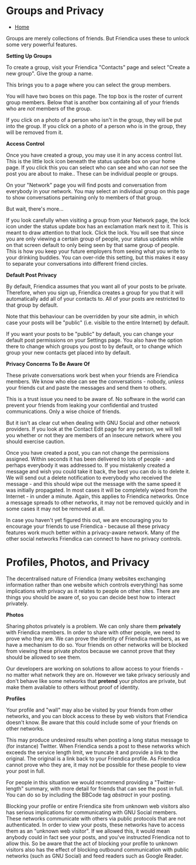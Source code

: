 Groups and Privacy
==================

* [Home](help)


Groups are merely collections of friends.
But Friendica uses these to unlock some very powerful features.

**Setting Up Groups** 

To create a group, visit your Friendica "Contacts" page and select "Create a new group".
Give the group a name.

This brings you to a page where you can select the group members. 

You will have two boxes on this page.
The top box is the roster of current group members.
Below that is another box containing all of your friends who are *not* members of the group. 

If you click on a photo of a person who isn't in the group, they will be put into the group.
If you click on a photo of a person who is in the group, they will be removed from it. 

**Access Control**

Once you have created a group, you may use it in any access control list.
This is the little lock icon beneath the status update box on your home page.
If you click this you can select who can see and who can *not* see the post you are about to make..
These can be individual people or groups. 

On your "Network" page you will find posts and conversation from everybody in your network.
You may select an individual group on this page to show conversations pertaining only to members of that group. 

But wait, there's more...

If you look carefully when visiting a group from your Network page, the lock icon under the status update box has an exclamation mark next to it.
This is meant to draw attention to that lock.
Click the lock.
You will see that since you are only viewing a certain group of people, your status updates while on that screen default to only being seen by that same group of people.
This is how you keep your future employers from seeing what you write to your drinking buddies.
You can over-ride this setting, but this makes it easy to separate your conversations into different friend circles.

**Default Post Privacy**

By default, Friendica assumes that you want all of your posts to be private.
Therefore, when you sign up, Friendica creates a group for you that it will automatically add all of your contacts to.
All of your posts are restricted to that group by default.

Note that this behaviour can be overridden by your site admin, in which case your posts will be "public" (i.e. visible to the entire Internet) by default.

If you want your posts to be "public" by default, you can change your default post permissions on your Settings page.
You also have the option there to change which groups you post to by default, or to change which group your new contacts get placed into by default.

**Privacy Concerns To Be Aware Of**

These private conversations work best when your friends are Friendica members.
We know who else can see the conversations - nobody, *unless* your friends cut and paste the messages and send them to others. 

This is a trust issue you need to be aware of.
No software in the world can prevent your friends from leaking your confidential and trusted communications.
Only a wise choice of friends.  

But it isn't as clear cut when dealing with GNU Social and other network providers.
If you look at the Contact Edit page for any person, we will tell you whether or not they are members of an insecure network where you should exercise caution.

Once you have created a post, you can not change the permissions assigned.
Within seconds it has been delivered to lots of people - and perhaps everybody it was addressed to.
If you mistakenly created a message and wish you could take it back, the best you can do is to delete it.
We will send out a delete notification to everybody who received the message - and this should wipe out the message with the same speed it was initially propagated.
In most cases it will be completely wiped from the Internet - in under a minute.
Again, this applies to Friendica networks.
Once a message spreads to other networks, it may not be removed quickly and in some cases it may not be removed at all. 

In case you haven't yet figured this out, we are encouraging you to encourage your friends to use Friendica - because all these privacy features work much better within a privacy-aware network.
Many of the other social networks Friendica can connect to have no privacy controls.


Profiles, Photos, and Privacy
=============================

The decentralised nature of Friendica (many websites exchanging information rather than one website which controls everything) has some implications with privacy as it relates to people on other sites.
There are things you should be aware of, so you can decide best how to interact privately.

**Photos**

Sharing photos privately is a problem.
We can only share them __privately__ with Friendica members.
In order to share with other people, we need to prove who they are.
We can prove the identity of Friendica members, as we have a mechanism to do so.
Your friends on other networks will be blocked from viewing these private photos because we cannot prove that they should be allowed to see them.

Our developers are working on solutions to allow access to your friends - no matter what network they are on.
However we take privacy seriously and don't behave like some networks that __pretend__ your photos are private, but make them available to others without proof of identity.

**Profiles**

Your profile and "wall" may also be visited by your friends from other networks, and you can block access to these by web visitors that Friendica doesn't know.
Be aware that this could include some of your friends on other networks.

This may produce undesired results when posting a long status message to (for instance) Twitter.
When Friendica sends a post to these networks which exceeds the service length limit, we truncate it and provide a link to the original.
The original is a link back to your Friendica profile.
As Friendica cannot prove who they are, it may not be possible for these people to view your post in full.

For people in this situation we would recommend providing a "Twitter-length" summary, with more detail for friends that can see the post in full. 
You can do so by including the BBCode tag *abstract* in your posting.

Blocking your profile or entire Friendica site from unknown web visitors also has serious implications for communicating with GNU Social members.
These networks communicate with others via public protocols that are not authenticated.
In order to view your posts, these networks have to access them as an "unknown web visitor".
If we allowed this, it would mean anybody could in fact see your posts, and you've instructed Friendica not to allow this.
So be aware that the act of blocking your profile to unknown visitors also has the effect of blocking outbound communication with public networks (such as GNU Social) and feed readers such as Google Reader.
